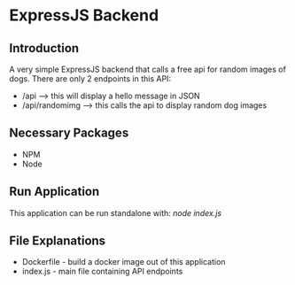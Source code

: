 # ExpressJS Backend 

## Introduction
A very simple ExpressJS backend that calls a free api for random images of dogs. There are only 2 endpoints in this API:
- /api --> this will display a hello message in JSON
- /api/randomimg --> this calls the api to display random dog images

## Necessary Packages
- NPM
- Node

## Run Application
This application can be run standalone with: *node index.js*

## File Explanations
- Dockerfile - build a docker image out of this application
- index.js - main file containing API endpoints